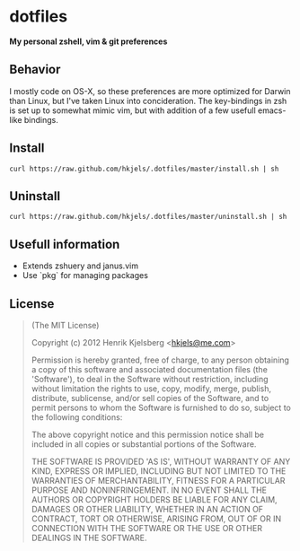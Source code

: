 
# dotfiles

__My personal zshell, vim & git preferences__



## Behavior

I mostly code on OS-X, so these preferences are more optimized for Darwin than
Linux, but I've taken Linux into concideration. The key-bindings in zsh is set
up to somewhat mimic vim, but with addition of a few usefull emacs-like
bindings.


## Install

    curl https://raw.github.com/hkjels/.dotfiles/master/install.sh | sh


## Uninstall

    curl https://raw.github.com/hkjels/.dotfiles/master/uninstall.sh | sh


## Usefull information

*  Extends zshuery and janus.vim
*  Use \`pkg\` for managing packages


## License

> (The MIT License)
>
> Copyright (c) 2012 Henrik Kjelsberg &lt;hkjels@me.com&gt;
>
> Permission is hereby granted, free of charge, to any person obtaining
> a copy of this software and associated documentation files (the
> 'Software'), to deal in the Software without restriction, including
> without limitation the rights to use, copy, modify, merge, publish,
> distribute, sublicense, and/or sell copies of the Software, and to
> permit persons to whom the Software is furnished to do so, subject to
> the following conditions:
>
> The above copyright notice and this permission notice shall be
> included in all copies or substantial portions of the Software.
>
> THE SOFTWARE IS PROVIDED 'AS IS', WITHOUT WARRANTY OF ANY KIND,
> EXPRESS OR IMPLIED, INCLUDING BUT NOT LIMITED TO THE WARRANTIES OF
> MERCHANTABILITY, FITNESS FOR A PARTICULAR PURPOSE AND NONINFRINGEMENT.
> IN NO EVENT SHALL THE AUTHORS OR COPYRIGHT HOLDERS BE LIABLE FOR ANY
> CLAIM, DAMAGES OR OTHER LIABILITY, WHETHER IN AN ACTION OF CONTRACT,
> TORT OR OTHERWISE, ARISING FROM, OUT OF OR IN CONNECTION WITH THE
> SOFTWARE OR THE USE OR OTHER DEALINGS IN THE SOFTWARE.

